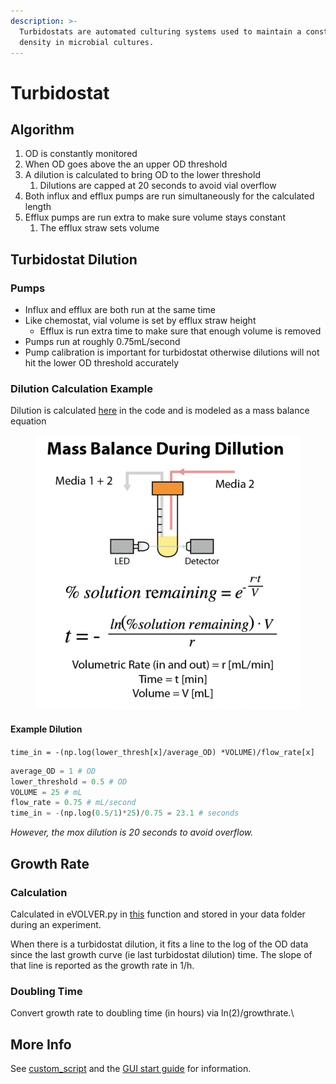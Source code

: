 ```yaml
---
description: >-
  Turbidostats are automated culturing systems used to maintain a constant cell
  density in microbial cultures.
---
```


# Turbidostat

## Algorithm

1. OD is constantly monitored
2. When OD goes above the an upper OD threshold
3. A dilution is calculated to bring OD to the lower threshold
   1. Dilutions are capped at 20 seconds to avoid vial overflow
4. Both influx and efflux pumps are run simultaneously for the calculated length
5. Efflux pumps are run extra to make sure volume stays constant
   1. The efflux straw sets volume&#x20;

## Turbidostat Dilution

### Pumps

* Influx and efflux are both run at the same time
* Like chemostat, vial volume is set by efflux straw height
  * Efflux is run extra time to make sure that enough volume is removed
* Pumps run at roughly 0.75mL/second
* Pump calibration is important for turbidostat otherwise dilutions will not hit the lower OD threshold accurately

### Dilution Calculation Example

Dilution is calculated [here](https://github.com/FYNCH-BIO/dpu/blob/1ea8fe36a6a7cdbcf4e5a872c43abfdf53acaf35/experiment/template/custom_script.py#L124C17-L124C85) in the code and is modeled as a mass balance equation

<figure><img src="../.gitbook/assets/image.png" alt=""><figcaption></figcaption></figure>

#### Example Dilution

`time_in = -(np.log(lower_thresh[x]/average_OD) *VOLUME)/flow_rate[x]`

```python
average_OD = 1 # OD
lower_threshold = 0.5 # OD
VOLUME = 25 # mL
flow_rate = 0.75 # mL/second
time_in = -(np.log(0.5/1)*25)/0.75 = 23.1 # seconds
```

_However, the mox dilution is 20 seconds to avoid overflow._

## Growth Rate

### Calculation

Calculated in eVOLVER.py in [this](https://github.com/FYNCH-BIO/dpu/blob/1ea8fe36a6a7cdbcf4e5a872c43abfdf53acaf35/experiment/template/eVOLVER.py#L483) function and stored in your data folder during an experiment.

When there is a turbidostat dilution, it fits a line to the log of the OD data since the last growth curve (ie last turbidostat dilution) time. The slope of that line is reported as the growth rate in 1/h.

### Doubling Time

Convert growth rate to doubling time (in hours) via ln(2)/growthrate.\


## More Info

See [custom\_script](../software/dpu/custom_script.py.md) and the [GUI start guide](starting-an-experiment/gui-start-guide.md) for information.

